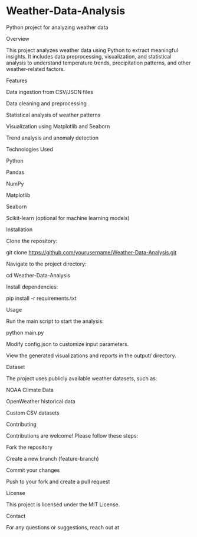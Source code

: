 # Weather-Data-Analysis
Python project for analyzing weather data

Overview

This project analyzes weather data using Python to extract meaningful insights. It includes data preprocessing, visualization, and statistical analysis to understand temperature trends, precipitation patterns, and other weather-related factors.

Features

Data ingestion from CSV/JSON files

Data cleaning and preprocessing

Statistical analysis of weather patterns

Visualization using Matplotlib and Seaborn

Trend analysis and anomaly detection

Technologies Used

Python

Pandas

NumPy

Matplotlib

Seaborn

Scikit-learn (optional for machine learning models)

Installation

Clone the repository:

git clone https://github.com/yourusername/Weather-Data-Analysis.git

Navigate to the project directory:

cd Weather-Data-Analysis

Install dependencies:

pip install -r requirements.txt

Usage

Run the main script to start the analysis:

python main.py

Modify config.json to customize input parameters.

View the generated visualizations and reports in the output/ directory.

Dataset

The project uses publicly available weather datasets, such as:

NOAA Climate Data

OpenWeather historical data

Custom CSV datasets

Contributing

Contributions are welcome! Please follow these steps:

Fork the repository

Create a new branch (feature-branch)

Commit your changes

Push to your fork and create a pull request

License

This project is licensed under the MIT License.

Contact

For any questions or suggestions, reach out at
